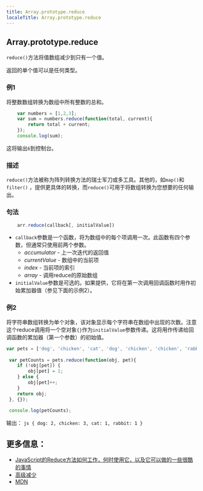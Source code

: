 ```yaml
---
title: Array.prototype.reduce
localeTitle: Array.prototype.reduce
---
```

## Array.prototype.reduce

`reduce()`方法将值数组减少到只有一个值。

返回的单个值可以是任何类型。

### 例1

将整数数组转换为数组中所有整数的总和。

```js
    var numbers = [1,2,3]; 
    var sum = numbers.reduce(function(total, current){ 
        return total + current; 
    }); 
    console.log(sum); 
```

这将输出`6`到控制台。

### 描述

`reduce()`方法被称为阵列转换方法的瑞士军刀或多工具。其他的，如`map()`和`filter()` ，提供更具体的转换，而`reduce()`可用于将数组转换为您想要的任何输出。

### 句法

```js
    arr.reduce(callback[, initialValue]) 
```

*   `callback`参数是一个函数，将为数组中的每个项调用一次。此函数有四个参数，但通常只使用前两个参数。
    *   _accumulator_ - 上一次迭代的返回值
    *   _currentValue_ - 数组中的当前项
    *   _index_ - 当前项的索引
    *   _array_ - 调用reduce的原始数组
*   `initialValue`参数是可选的。如果提供，它将在第一次调用回调函数时用作初始累加器值（参见下面的示例2）。

### 例2

将字符串数组转换为单个对象，该对象显示每个字符串在数组中出现的次数。注意这个reduce调用将一个空对象`{}`作为`initialValue`参数传递。这将用作传递给回调函数的累加器（第一个参数）的初始值。

```js
var pets = ['dog', 'chicken', 'cat', 'dog', 'chicken', 'chicken', 'rabbit']; 
 
 var petCounts = pets.reduce(function(obj, pet){ 
    if (!obj[pet]) { 
        obj[pet] = 1; 
    } else { 
        obj[pet]++; 
    } 
    return obj; 
 }, {}); 
 
 console.log(petCounts); 
```

输出： `js { dog: 2, chicken: 3, cat: 1, rabbit: 1 }`

## 更多信息：

*   [JavaScript的Reduce方法如何工作，何时使用它，以及它可以做的一些很酷的事情](https://medium.freecodecamp.org/reduce-f47a7da511a9)
*   [高级减少](https://www.youtube.com/watch?v=1DMolJ2FrNY)
*   [MDN](https://developer.mozilla.org/en-US/docs/Web/JavaScript/Reference/Global_Objects/Array/Reduce)
